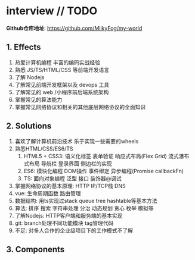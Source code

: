 # interview // TODO

**Github仓库地址**: <https://github.com/MilkyFog/my-world>

## 1. **Effects**

1. 热爱计算机编程 丰富的编码实战经验
2. 熟悉 JS/TS/HTML/CSS  等前端开发语言
3. 了解 Nodejs
4. 了解常见前端开发框架以及 devops  工具
5. 了解常见的 web /小程序前后端系统架构
6. 掌握常见的算法能力
7. 掌握常见网络协议和相关的其他底层网络协议的全面知识

## 2. **Solutions**

1. 喜欢了解计算机前沿技术 乐于实现一些需要的wheels
2. 熟悉HTML/CSS/ES6/TS
   1. HTML5 + CSS3: 语义化标签 表单验证 响应式布局(Flex Grid) 流式瀑布式布局 导航栏 登录界面 侧边栏的实现
   2. ES6: 模块化编程 DOM操作 事件绑定 异步编程(Promise callbackFn)
   3. TS: 面向对象编程 泛型 接口 装饰器@调试
3. 掌握网络协议的基本原理: HTTP IP/TCP栈 DNS
4. vue: 生命周期函数 路由管理
5. 数据结构: 用ts实现过stack queue tree hashtable等基本方法
6. 算法: 排序 搜索 字符串处理 分治 动态规划 贪心 枚举 模拟等
7. 了解Nodejs: HTTP客户端和服务端的基本实现
8. git: branch处理不同功能模块 tag管理代码
9. 不足: 对多人合作的企业级项目下的工作模式不了解

## 3. **Components**
